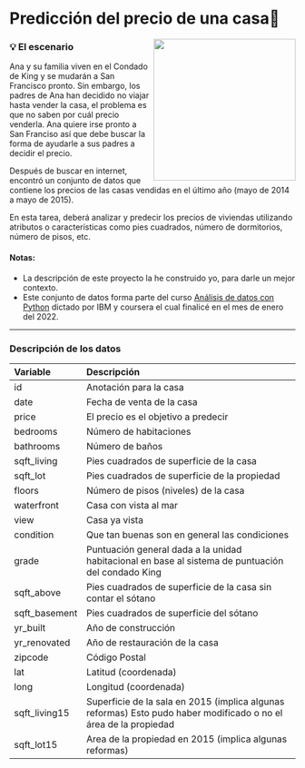# Predicción del precio de una casa🏡
<img width="250" align="right" src="https://i.pinimg.com/564x/24/69/b5/2469b56b7e330f122f1f165caf0d6d5f.jpg" />


### 💡 El escenario
Ana y su familia viven en el Condado de King y se mudarán a San Francisco pronto. Sin embargo, los padres de Ana han decidido no viajar hasta vender la casa, el problema es que no saben por cuál precio venderla. Ana quiere irse pronto a San Franciso así que debe buscar la forma de ayudarle a sus padres a decidir el precio. 

Después de buscar en internet, encontró un conjunto de datos que contiene los precios de las casas vendidas en el último año (mayo de 2014 a mayo de 2015).

En esta tarea, deberá analizar y predecir los precios de viviendas utilizando atributos o características como pies cuadrados, número de dormitorios, número de pisos, etc. 

#### Notas: 
- La descripción de este proyecto la he construido yo, para darle un mejor contexto.
- Este conjunto de datos forma parte del curso [Análisis de datos con Python](https://es.coursera.org/learn/analisis-de-datos-con-python) dictado por IBM y coursera el cual finalicé en el mes de enero del 2022.

---

### Descripción de los datos
| Variable | Descripción
:--- |:--- 
id | Anotación para la casa
date | Fecha de venta de la casa
price| El precio es el objetivo a predecir
bedrooms| Número de habitaciones
bathrooms| Número de baños
sqft_living | Pies cuadrados de superficie de la casa
sqft_lot | Pies cuadrados de superficie de la propiedad
floors | Número de pisos (niveles) de la casa
waterfront | Casa con vista al mar
view | Casa ya vista
condition | Que tan buenas son en general las condiciones
grade | Puntuación general dada a la unidad habitacional en base al sistema de puntuación del condado King
sqft_above | Pies cuadrados de superficie de la casa sin contar el sótano
sqft_basement | Pies cuadrados de superficie del sótano
yr_built | Año de construcción
yr_renovated | Año de restauración de la casa
zipcode | Código Postal
lat | Latitud (coordenada)
long | Longitud (coordenada)
sqft_living15 | Superficie de la sala en 2015 (implica algunas reformas) Esto pudo haber modificado o no el área de la propiedad
sqft_lot15 | Area de la propiedad en 2015 (implica algunas reformas)
